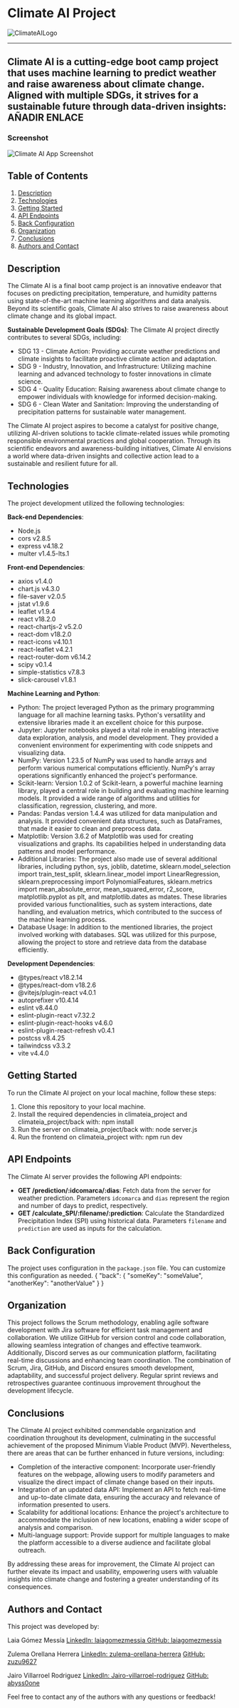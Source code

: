 # Climate AI Project
![ClimateAILogo](./climateia_project/public/assets/icon_1.png)

***
## Climate AI is a cutting-edge boot camp project that uses machine learning to predict weather and raise awareness about climate change. Aligned with multiple SDGs, it strives for a sustainable future through data-driven insights: AÑADIR ENLACE

### Screenshot

![Climate AI App Screenshot](./climateia_project/public/assets/hero_climateAI.png)

## Table of Contents
1. [Description](#description)
2. [Technologies](#technologies)
3. [Getting Started](#getting-started)
4. [API Endpoints](#api-endpoints)
5. [Back Configuration](#back-configuration)
6. [Organization](#organization)
7. [Conclusions](#conclusions)
8. [Authors and Contact](#authors-and-contact)

## Description

The Climate AI is a final boot camp project is an innovative endeavor that focuses on predicting precipitation, temperature, and humidity patterns using state-of-the-art machine learning algorithms and data analysis. Beyond its scientific goals, Climate AI also strives to raise awareness about climate change and its global impact.

**Sustainable Development Goals (SDGs)**: The Climate AI project directly contributes to several SDGs, including:

- SDG 13 - Climate Action: Providing accurate weather predictions and climate insights to facilitate proactive climate action and adaptation.
- SDG 9 - Industry, Innovation, and Infrastructure: Utilizing machine learning and advanced technology to foster innovations in climate science.
- SDG 4 - Quality Education: Raising awareness about climate change to empower individuals with knowledge for informed decision-making.
- SDG 6 - Clean Water and Sanitation: Improving the understanding of precipitation patterns for sustainable water management.

The Climate AI project aspires to become a catalyst for positive change, utilizing AI-driven solutions to tackle climate-related issues while promoting responsible environmental practices and global cooperation. Through its scientific endeavors and awareness-building initiatives, Climate AI envisions a world where data-driven insights and collective action lead to a sustainable and resilient future for all.

## Technologies

The project development utilized the following technologies:


**Back-end Dependencies**:
- Node.js
- cors v2.8.5
- express v4.18.2
- multer v1.4.5-lts.1

**Front-end Dependencies**:
- axios v1.4.0
- chart.js v4.3.0
- file-saver v2.0.5
- jstat v1.9.6
- leaflet v1.9.4
- react v18.2.0
- react-chartjs-2 v5.2.0
- react-dom v18.2.0
- react-icons v4.10.1
- react-leaflet v4.2.1
- react-router-dom v6.14.2
- scipy v0.1.4
- simple-statistics v7.8.3
- slick-carousel v1.8.1


**Machine Learning and Python**:
- Python: The project leveraged Python as the primary programming language for all machine learning tasks. Python's versatility and extensive libraries made it an excellent choice for this purpose.
- Jupyter: Jupyter notebooks played a vital role in enabling interactive data exploration, analysis, and model development. They provided a convenient environment for experimenting with code snippets and visualizing data.
- NumPy: Version 1.23.5 of NumPy was used to handle arrays and perform various numerical computations efficiently. NumPy's array operations significantly enhanced the project's performance.
- Scikit-learn: Version 1.0.2 of Scikit-learn, a powerful machine learning library, played a central role in building and evaluating machine learning models. It provided a wide range of algorithms and utilities for classification, regression, clustering, and more.
- Pandas: Pandas version 1.4.4 was utilized for data manipulation and analysis. It provided convenient data structures, such as DataFrames, that made it easier to clean and preprocess data.
- Matplotlib: Version 3.6.2 of Matplotlib was used for creating visualizations and graphs. Its capabilities helped in understanding data patterns and model performance.
- Additional Libraries: The project also made use of several additional libraries, including python, sys, joblib, datetime, sklearn.model_selection import train_test_split, sklearn.linear_model import LinearRegression, sklearn.preprocessing import PolynomialFeatures, sklearn.metrics import mean_absolute_error, mean_squared_error, r2_score, matplotlib.pyplot as plt, and matplotlib.dates as mdates. These libraries provided various functionalities, such as system interactions, date handling, and evaluation metrics, which contributed to the success of the machine learning process.
- Database Usage: In addition to the mentioned libraries, the project involved working with databases. SQL was utilized for this purpose, allowing the project to store and retrieve data from the database efficiently.


**Development Dependencies**:
- @types/react v18.2.14
- @types/react-dom v18.2.6
- @vitejs/plugin-react v4.0.1
- autoprefixer v10.4.14
- eslint v8.44.0
- eslint-plugin-react v7.32.2
- eslint-plugin-react-hooks v4.6.0
- eslint-plugin-react-refresh v0.4.1
- postcss v8.4.25
- tailwindcss v3.3.2
- vite v4.4.0

## Getting Started

To run the Climate AI project on your local machine, follow these steps:

1. Clone this repository to your local machine.
2. Install the required dependencies in climateia_project and climateia_project/back with:
npm install
3. Run the server on climateia_project/back with:
node server.js
4. Run the frontend on climateia_project with:
npm run dev

## API Endpoints

The Climate AI server provides the following API endpoints:
- **GET /prediction/:idcomarca/:dias**: Fetch data from the server for weather prediction. Parameters `idcomarca` and `dias` represent the region and number of days to predict, respectively.
- **GET /calculate_SPI/:filename/:prediction**: Calculate the Standardized Precipitation Index (SPI) using historical data. Parameters `filename` and `prediction` are used as inputs for the calculation.

## Back Configuration

The project uses configuration in the `package.json` file. You can customize this configuration as needed.
{
 "back": {
"someKey": "someValue",
  "anotherKey": "anotherValue"
    }
 }

## Organization
This project follows the Scrum methodology, enabling agile software development with Jira software for efficient task management and collaboration. We utilize GitHub for version control and code collaboration, allowing seamless integration of changes and effective teamwork. Additionally, Discord serves as our communication platform, facilitating real-time discussions and enhancing team coordination. The combination of Scrum, Jira, GitHub, and Discord ensures smooth development, adaptability, and successful project delivery. Regular sprint reviews and retrospectives guarantee continuous improvement throughout the development lifecycle.

## Conclusions
The Climate AI project exhibited commendable organization and coordination throughout its development, culminating in the successful achievement of the proposed Minimum Viable Product (MVP). Nevertheless, there are areas that can be further enhanced in future versions, including:

- Completion of the interactive component: Incorporate user-friendly features on the webpage, allowing users to modify parameters and visualize the direct impact of climate change based on their inputs.
- Integration of an updated data API: Implement an API to fetch real-time and up-to-date climate data, ensuring the accuracy and relevance of information presented to users.
- Scalability for additional locations: Enhance the project's architecture to accommodate the inclusion of new locations, enabling a wider scope of analysis and comparison.
- Multi-language support: Provide support for multiple languages to make the platform accessible to a diverse audience and facilitate global outreach.

By addressing these areas for improvement, the Climate AI project can further elevate its impact and usability, empowering users with valuable insights into climate change and fostering a greater understanding of its consequences.

## Authors and Contact
This project was developed by:

Laia Gómez Messía
[LinkedIn: laiagomezmessia ](https://www.linkedin.com/in/laiagomezmessia/)
[GitHub: laiagomezmessia](https://github.com/laiagomezmessia/)

Zulema Orellana Herrera
[LinkedIn: zulema-orellana-herrera](https://www.linkedin.com/in/zulema-orellana-herrera/)
[GitHub: zuzu9627](https://github.com/zuzu9627/)

Jairo Villarroel Rodriguez
[LinkedIn: Jairo-villarroel-rodriguez](https://www.linkedin.com/in/Jairo-villarroel-rodriguez/)
[GitHub: abyss0one](https://github.com/abyss0one/)


Feel free to contact any of the authors with any questions or feedback!
